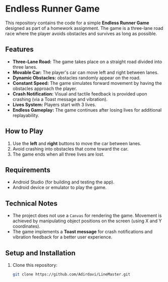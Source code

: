 # Endless Runner Game

This repository contains the code for a simple **Endless Runner Game** designed as part of a homework assignment. The game is a three-lane road race where the player avoids obstacles and survives as long as possible.

## Features

- **Three-Lane Road:** The game takes place on a straight road divided into three lanes.
- **Movable Car:** The player's car can move left and right between lanes.
- **Dynamic Obstacles:** obstacles randomly appear on the road.
- **Constant Speed:** The game simulates forward movement by having the obstacles approach the player.
- **Crash Notification:** Visual and tactile feedback is provided upon crashing (via a Toast message and vibration).
- **Lives System:** Players start with 3 lives.
- **Endless Gameplay:** The game continues after losing lives for additional replayability.

## How to Play

1. Use the **left** and **right** buttons to move the car between lanes.
2. Avoid crashing into obstacles that come toward the car.
3. The game ends when all three lives are lost.

## Requirements

- Android Studio (for building and testing the app).
- Android device or emulator to play the game.

## Technical Notes

- The project does not use a `Canvas` for rendering the game. Movement is achieved by manipulating object positions on the screen (using X and Y coordinates).
- The game implements a **Toast message** for crash notifications and vibration feedback for a better user experience.

## Setup and Installation

1. Clone this repository:
   ```bash
   git clone https://github.com/Adirdavi/LineMaster.git
